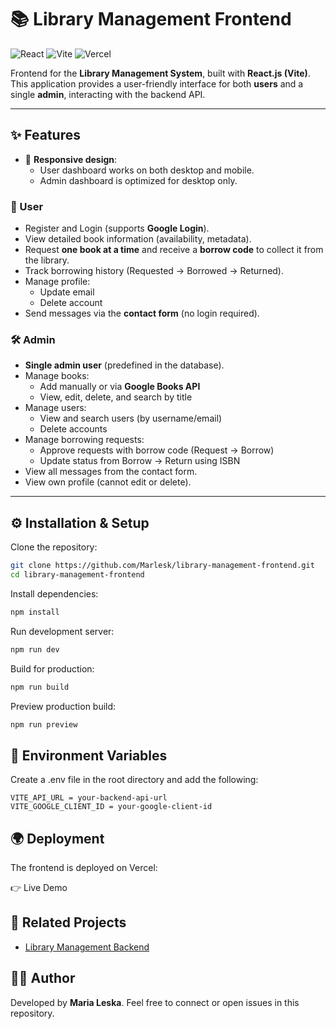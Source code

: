 # 📚 Library Management Frontend

![React](https://img.shields.io/badge/React-61DAFB?style=for-the-badge&logo=react&logoColor=white)
![Vite](https://img.shields.io/badge/Vite-646CFF?style=for-the-badge&logo=vite&logoColor=white)
![Vercel](https://img.shields.io/badge/Vercel-000000?style=for-the-badge&logo=vercel&logoColor=white)

Frontend for the **Library Management System**, built with **React.js (Vite)**.  
This application provides a user-friendly interface for both **users** and a single **admin**, interacting with the backend API.

---

## ✨ Features

- 📱 **Responsive design**:  
  - User dashboard works on both desktop and mobile.  
  - Admin dashboard is optimized for desktop only.

### 👤 User
- Register and Login (supports **Google Login**).
- View detailed book information (availability, metadata).
- Request **one book at a time** and receive a **borrow code** to collect it from the library.
- Track borrowing history (Requested → Borrowed → Returned).
- Manage profile:
  - Update email
  - Delete account
- Send messages via the **contact form** (no login required).

### 🛠️ Admin
- **Single admin user** (predefined in the database).
- Manage books:
  - Add manually or via **Google Books API**
  - View, edit, delete, and search by title
- Manage users:
  - View and search users (by username/email)
  - Delete accounts
- Manage borrowing requests:
  - Approve requests with borrow code (Request → Borrow)
  - Update status from Borrow → Return using ISBN
- View all messages from the contact form.
- View own profile (cannot edit or delete).

---

## ⚙️ Installation & Setup

Clone the repository:

```bash
git clone https://github.com/Marlesk/library-management-frontend.git
cd library-management-frontend
```
Install dependencies:

``` bash
npm install
```

Run development server:

``` bash
npm run dev
```

Build for production:

``` bash
npm run build
```

Preview production build:

``` bash
npm run preview
```

## 🔑 Environment Variables

Create a .env file in the root directory and add the following:

``` env
VITE_API_URL = your-backend-api-url
VITE_GOOGLE_CLIENT_ID = your-google-client-id
```

## 🌍 Deployment

The frontend is deployed on Vercel:

👉 Live Demo

## 🔗 Related Projects

- [Library Management Backend](https://github.com/Marlesk/library-management-backend.git)

## 👨‍💻 Author

Developed by **Maria Leska**.
Feel free to connect or open issues in this repository.